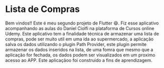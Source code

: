 # Lista de Compras



Bem vindos!! Este é meu segundo projeto de Flutter 😄. Fiz esse aplicativo acompanhando as aulas do Daniel Ciolfi na plataforma de Cursos online Udemy. Este aplicativo tem a finalidade técnica de armazenar uma lista de compras, pode ser muito util em uma ida ao supermercado, a aplicação salva os dados utilizando o plugin Path Provider, este plugin permite armazenar os dados inseridos na lista, de uma fomra que mesmo que a aplicação for fechada, os dados podem ser visualizados em um proximo acesso ao APP. Este aplicaçãoo foi construido a fins de aprendizagem.

